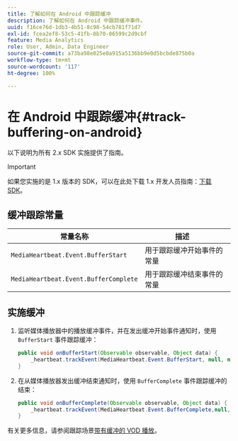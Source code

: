 ```yaml
---
title: 了解如何在 Android 中跟踪缓冲
description: 了解如何在 Android 中跟踪缓冲事件。
uuid: f16ce76d-1db3-4b51-8c98-54cb781f71d7
exl-id: fcea2ef8-53c5-41fb-8b70-06599c2d9cbf
feature: Media Analytics
role: User, Admin, Data Engineer
source-git-commit: a73ba98e025e0a915a5136bb9e0d5bcbde875b0a
workflow-type: tm+mt
source-wordcount: '117'
ht-degree: 100%

---
```


# 在 Android 中跟踪缓冲{#track-buffering-on-android}

以下说明为所有 2.x SDK 实施提供了指南。

>[!IMPORTANT]
>如果您实施的是 1.x 版本的 SDK，可以在此处下载 1.x 开发人员指南：[下载 SDK](/help/getting-started/download-sdks.md)。

## 缓冲跟踪常量

| 常量名称 | 描述     |
|---|---|
| `MediaHeartbeat.Event.BufferStart` | 用于跟踪缓冲开始事件的常量 |
| `MediaHeartbeat.Event.BufferComplete` | 用于跟踪缓冲结束事件的常量 |

## 实施缓冲

1. 监听媒体播放器中的播放缓冲事件，并在发出缓冲开始事件通知时，使用 `BufferStart` 事件跟踪缓冲：

   ```java
   public void onBufferStart(Observable observable, Object data) {  
       _heartbeat.trackEvent(MediaHeartbeat.Event.BufferStart, null, null);
   }
   ```

1. 在从媒体播放器发出缓冲结束通知时，使用 `BufferComplete` 事件跟踪缓冲的结束：

   ```java
   public void onBufferComplete(Observable observable, Object data) {  
       _heartbeat.trackEvent(MediaHeartbeat.Event.BufferComplete,null, null);
   }
   ```

有关更多信息，请参阅跟踪场景[带有缓冲的 VOD 播放](/help/use-cases/tracking-scenarios/vod-buffering.md)。
